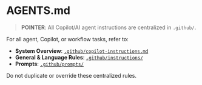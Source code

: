 <!-- file: AGENTS.md -->
<!-- version: 1.0.0 -->
<!-- guid: 6e7f8a9b-0c1d-2e3f-4a5b-6c7d8e9f0a1b -->

# AGENTS.md

> **POINTER**: All Copilot/AI agent instructions are centralized in `.github/`.

For all agent, Copilot, or workflow tasks, refer to:

- **System Overview**:
  [`.github/copilot-instructions.md`](.github/copilot-instructions.md)
- **General & Language Rules**: [`.github/instructions/`](.github/instructions/)
- **Prompts**: [`.github/prompts/`](.github/prompts/)

Do not duplicate or override these centralized rules.
